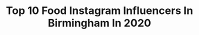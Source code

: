 ---
title: Top 10 Food Instagram Influencers In Birmingham In 2020
description: >-
  Find top food Instagram influencers in Birmingham in 2020. Most popular hashtags: #birmingham #food #ad #picoftheday.
platform: Instagram
profiles:
  - username: "peaky.blinders_shelby"
    fullname: >-
      Peaky Blinders
    location: "United Kingdom"
    followers: 10467
    engagement: 4049
    commentsToLikes: 0.003110
    id: ck14l40hosqla0i19qzxozxhv
    verified: false
    hashtags: "#peakyblindersitalia, #quotes, #food, #love"
  - username: "samiya.styles"
    fullname: >-
      • S A M I Y A •
    location: "United Kingdom"
    followers: 12696
    engagement: 488
    commentsToLikes: 0.182197
    id: ck6u2tdzmttul0j71ee09xysh
    verified: false
    hashtags: "#trendsetter, #valentinesoutfit, #desiblogger, #lahoreweddings"
  - username: "ekindaglii"
    fullname: >-
      E K I N   D A G L I ®
    location: "United Kingdom"
    followers: 15593
    engagement: 508
    commentsToLikes: 0.007341
    id: ck600zcqnek020i14q1vf1pq7
    verified: false
    hashtags: "#menstyleblog, #malemodel, #stylemen, #birmingham"
  - username: "gr.eat.food"
    fullname: >-
      Graham l GR. Eat. Food
    location: "United Kingdom"
    followers: 8424
    engagement: 1040
    commentsToLikes: 0.094762
    id: ck6u6cwsrev1y0j71f1wt8cwa
    verified: false
    hashtags: "#iwantaslice, #revolutionbars, #chips, #steak"
  - username: "simplysamiyaa"
    fullname: >-
      🌸 S A M I Y A 🌸
    location: "United Kingdom"
    followers: 15877
    engagement: 448
    commentsToLikes: 0.395425
    id: ck5q5h769sv0i0i11jnxflkic
    verified: false
    hashtags: "#palestine, #aestheticallypleasing, #sparkhill, #mindfulness"
  - username: "whataleats"
    fullname: >-
      What Al Eats
    location: "United Kingdom"
    followers: 72495
    engagement: 273
    commentsToLikes: 0.100950
    id: ck0tu6pa65vjj0i19k3dsglyu
    verified: false
    hashtags: "#cheeseburger, #7bone, #supportlocal, #tatertots"
  - username: "healing.with.houmous"
    fullname: >-
      Jess 🌱 Vegan Nurse 💉
    location: "United Kingdom"
    followers: 14950
    engagement: 320
    commentsToLikes: 0.057573
    id: ck6uhevrz8pqe0j71apc0aino
    verified: false
    hashtags: "#govegan, #plantbaseddiet, #birmingham, #healthyliving"
  - username: "thekayday"
    fullname: >-
      Kulsum Bismillah
    location: "United Kingdom"
    followers: 22003
    engagement: 269
    commentsToLikes: 0.196742
    id: ck0w5z8u465930i196c85g139
    verified: false
    hashtags: "#foodgram, #makeup, #giveaways, #skincare"
  - username: "birmingham__eats"
    fullname: >-
      🇬🇧BIRMINGHAM RESTAURANTS
    location: "United Kingdom"
    followers: 16528
    engagement: 252
    commentsToLikes: 0.035833
    id: ck6timgml0zy20j7160tf8xqc
    verified: false
    hashtags: "#17"
  - username: "charlotteemmma"
    fullname: >-
      Charlotte
    location: "United Kingdom"
    followers: 31628
    engagement: 362
    commentsToLikes: 0.086621
    id: ck0w36syfrvf10i19qhbolx1y
    verified: false
    hashtags: "#meatfreenottastefree, #maketheswap, #ratemybowl, #toasttuesday"
---